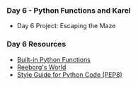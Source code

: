 ### Day 6 - Python Functions and Karel

- Day 6 Project: Escaping the Maze

### Day 6 Resources

- [Built-in Python Functions](https://docs.python.org/3/library/functions.html)
- [Reeborg's World](https://reeborg.ca/reeborg.html?lang=en&mode=python&menu=worlds%2Fmenus%2Freeborg_intro_en.json&name=Alone&url=worlds%2Ftutorial_en%2Falone.json)
- [Style Guide for Python Code (PEP8)](https://peps.python.org/pep-0008/)